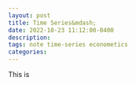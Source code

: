 ```yaml
---
layout: post
title: Time Series&mdash;
date: 2022-10-23 11:12:00-0400
description: 
tags: note time-series econometics
categories: 
---
```


This is 